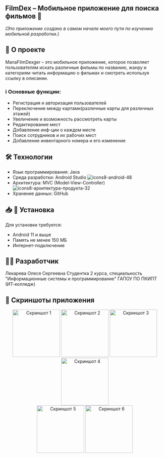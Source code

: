 ## FilmDex – Мобильное приложение для поиска фильмов 📱
*(Это приложение создано в самом начале моего пути по изучению мобильной разработки.)*

## 📌 О проекте
ManaFilmDexger – это мобильное приложение, которое позволяет пользователям искать различные фильмы по названию, жанру и категориям читать информацию о фильмах и смотреть используя ссылку в описании.


### ℹ️ Основные функции:
- Регистрация и авторизация пользователей
- Переключение между картами(различные карты для различных этажей)
- Увеличение и возможность рассмотреть карты
- Редактирование мест
- Добавление инф-ции о каждом месте
- Поиск сотрудников и их рабочих мест
- Добавление инвентарного номера и его изменение

## 🛠 Технологии
- Язык программирования: Java
- Среда разработки: Android Studio ![icons8-android-48](https://github.com/user-attachments/assets/3ed31c38-27b7-4a0f-a5a9-d355f250014a)
- Архитектура: MVC (Model-View-Controller) ![icons8-архитектура-продукта-32](https://github.com/user-attachments/assets/a199d00b-f379-4408-8f30-b051c20f44fa)
- Хранение данных: GitHub

## 📥 📲 Установка
Для установки требуется:
- Android 11 и выше
- Память не менее 150 МБ
- Интернет-подключение

## 👩‍💻 Разработчик
Лекарева Олеся Сергеевна
Студентка 2 курса, специальность "Информационные системы и программирование"
ГАПОУ ПО ПКИПТ (ИТ-колледж)

## 📲 Скриншоты приложения
<div align="center">
  <img src="https://github.com/user-attachments/assets/ba7beb45-27e8-46fc-8216-2d0132b8efe4" width="150" alt="Скриншот 1">
  <img src="https://github.com/user-attachments/assets/2354dbbb-8453-45f4-91eb-ab095d340968" width="150" alt="Скриншот 2">
  <img src="https://github.com/user-attachments/assets/590f01c6-853c-46f2-a3b6-c1663c43842a" width="150" alt="Скриншот 3">
  <img src="https://github.com/user-attachments/assets/67bfcc28-9997-4b1b-bc32-145827645ff9" width="150" alt="Скриншот 4">
  <br>
  <img src="https://github.com/user-attachments/assets/0eae3848-73dc-4a69-a1fe-e6a0e144ba2f" width="150" alt="Скриншот 5">
  <img src="https://github.com/user-attachments/assets/f0cc0cf7-e4aa-48f3-8500-e971b5880de3" width="150" alt="Скриншот 6">
</div>






